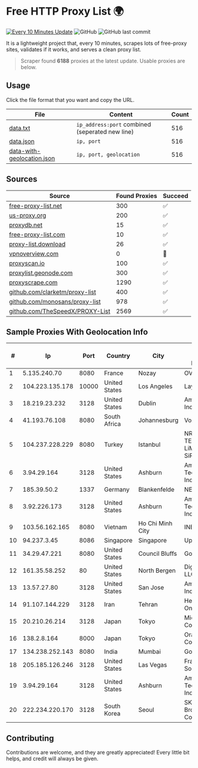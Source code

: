
# Free HTTP Proxy List 🌍

[![Every 10 Minutes Update](https://github.com/mertguvencli/http-proxy-list/actions/workflows/main.yml/badge.svg?branch=main)](https://github.com/mertguvencli/http-proxy-list/actions/workflows/main.yml)
![GitHub](https://img.shields.io/github/license/mertguvencli/http-proxy-list)
![GitHub last commit](https://img.shields.io/github/last-commit/mertguvencli/http-proxy-list)

It is a lightweight project that, every 10 minutes, scrapes lots of free-proxy sites, validates if it works, and serves a clean proxy list.


> Scraper found **6188** proxies at the latest update. Usable proxies are below.

## Usage

Click the file format that you want and copy the URL.


|File|Content|Count|
|----|-------|-----|
|[data.txt](https://raw.githubusercontent.com/mertguvencli/http-proxy-list/main/proxy-list/data.txt)|`ip_address:port` combined (seperated new line)|516|
|[data.json](https://raw.githubusercontent.com/mertguvencli/http-proxy-list/main/proxy-list/data.json)|`ip, port`|516|
|[data-with-geolocation.json](https://raw.githubusercontent.com/mertguvencli/http-proxy-list/main/proxy-list/data-with-geolocation.json)|`ip, port, geolocation`|516|

## Sources

|Source|Found Proxies|Succeed|
|------|-------------|-------|
|[free-proxy-list.net](https://free-proxy-list.net)|300|✅|
|[us-proxy.org](https://www.us-proxy.org)|200|✅|
|[proxydb.net](http://proxydb.net)|15|✅|
|[free-proxy-list.com](https://free-proxy-list.com/?page=&port=&type%5B%5D=http&type%5B%5D=https&up_time=0&search=Search)|10|✅|
|[proxy-list.download](https://www.proxy-list.download/HTTP)|26|✅|
|[vpnoverview.com](https://vpnoverview.com/privacy/anonymous-browsing/free-proxy-servers)|0|🚫|
|[proxyscan.io](https://www.proxyscan.io)|100|✅|
|[proxylist.geonode.com](https://proxylist.geonode.com/api/proxy-list?limit=300&page=1&sort_by=lastChecked&sort_type=desc&protocols=http,https)|300|✅|
|[proxyscrape.com](https://api.proxyscrape.com/v2/?request=displayproxies&protocol=http&timeout=10000&country=all&ssl=all&anonymity=all)|1290|✅|
|[github.com/clarketm/proxy-list](https://raw.githubusercontent.com/clarketm/proxy-list/master/proxy-list-raw.txt)|400|✅|
|[github.com/monosans/proxy-list](https://raw.githubusercontent.com/monosans/proxy-list/main/proxies/http.txt)|978|✅|
|[github.com/TheSpeedX/PROXY-List](https://raw.githubusercontent.com/TheSpeedX/PROXY-List/master/http.txt)|2569|✅|


## Sample Proxies With Geolocation Info

|#|Ip|Port|Country|City|Internet Service Provider|
|-|--|----|-------|----|-------------------------|
|1|5.135.240.70|8080|France|Nozay|OVH SAS|
|2|104.223.135.178|10000|United States|Los Angeles|LayerHost|
|3|18.219.23.232|3128|United States|Dublin|Amazon.com, Inc.|
|4|41.193.76.108|8080|South Africa|Johannesburg|Vox Telecom|
|5|104.237.228.229|8080|Turkey|Istanbul|NRP TEKNOLOJi LiMiTED SiRKETi|
|6|3.94.29.164|3128|United States|Ashburn|Amazon Technologies Inc.|
|7|185.39.50.2|1337|Germany|Blankenfelde|NETZNUTZ|
|8|3.92.226.173|3128|United States|Ashburn|Amazon Technologies Inc.|
|9|103.56.162.165|8080|Vietnam|Ho Chi Minh City|INETSOFT|
|10|94.237.3.45|8086|Singapore|Singapore|UpCloud Ltd|
|11|34.29.47.221|8080|United States|Council Bluffs|Google LLC|
|12|161.35.58.252|80|United States|North Bergen|DigitalOcean, LLC|
|13|13.57.27.80|3128|United States|San Jose|Amazon.com, Inc.|
|14|91.107.144.229|3128|Iran|Tehran|Hetzner Online GmbH|
|15|20.210.26.214|3128|Japan|Tokyo|Microsoft Corporation|
|16|138.2.8.164|8000|Japan|Tokyo|Oracle Corporation|
|17|134.238.252.143|8080|India|Mumbai|Google LLC|
|18|205.185.126.246|3128|United States|Las Vegas|FranTech Solutions|
|19|3.94.29.164|3128|United States|Ashburn|Amazon Technologies Inc.|
|20|222.234.220.170|3128|South Korea|Seoul|SK Broadband Co Ltd|



## Contributing

Contributions are welcome, and they are greatly appreciated! Every
little bit helps, and credit will always be given.

